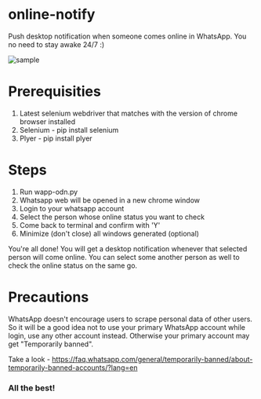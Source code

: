 # online-notify
Push desktop notification when someone comes online in WhatsApp. You no need to stay awake 24/7 :)

![sample](https://user-images.githubusercontent.com/100990020/156877847-5184382c-ab1b-4d3f-94ef-5c2b4aad8526.PNG)

# Prerequisities
1. Latest selenium webdriver that matches with the version of chrome browser installed
2. Selenium - pip install selenium
3. Plyer - pip install plyer

# Steps
1. Run wapp-odn.py
2. Whatsapp web will be opened in a new chrome window
3. Login to your whatsapp account
4. Select the person whose online status you want to check
5. Come back to terminal and confirm with 'Y'
6. Minimize (don't close) all windows generated (optional)

You're all done! You will get a desktop notification whenever that selected person will come online. You can select some another person as well to check the online status on the same go.

# Precautions

WhatsApp doesn't encourage users to scrape personal data of other users. So it will be a good idea not to use your primary WhatsApp account while login, use any other account instead. Otherwise your primary account may get "Temporarily banned".

Take a look - https://faq.whatsapp.com/general/temporarily-banned/about-temporarily-banned-accounts/?lang=en

### All the best!
